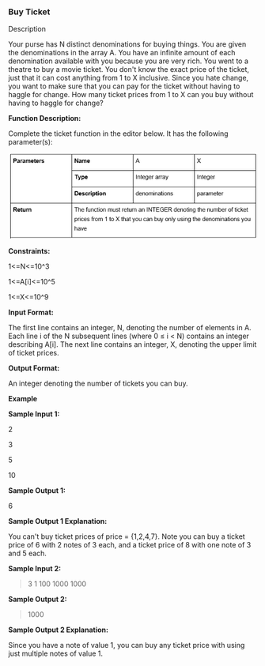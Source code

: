 ### Buy Ticket

Description

Your purse has N distinct denominations for buying things. You are given the denominations in the array A. You have an infinite amount of each denomination available with you because you are very rich. You went to a theatre to buy a movie ticket. You don't know the exact price of the ticket, just that it can cost anything from 1 to X inclusive. Since you hate change, you want to make sure that you can pay for the ticket without having to haggle for change. How many ticket prices from 1 to X can you buy without having to haggle for change?

**Function Description:**

Complete the ticket function in the editor below. It has the following parameter(s):

![img](BuyTicket.assets/buyticket.PNG)



**Constraints:**

1<=N<=10^3

1<=A[i]<=10^5

1<=X<=10^9

 

**Input Format:**

The first line contains an integer, N, denoting the number of elements in A. Each line i of the N subsequent lines (where 0 ≤ i < N) contains an integer describing A[i]. The next line contains an integer, X, denoting the upper limit of ticket prices.



**Output Format:**

An integer denoting the number of tickets you can buy.

 

**Example**

**Sample Input 1:**

2

3

5

10

 

**Sample Output 1:**

6

 

**Sample Output 1 Explanation:**

You can't buy ticket prices of price = {1,2,4,7}. Note you can buy a ticket price of 6 with 2 notes of 3 each, and a ticket price of 8 with one note of 3 and 5 each.

 

**Sample Input 2:**

> 3
> 1
> 100
> 1000
> 1000

 

**Sample Output 2:**

> 1000

 

**Sample Output 2 Explanation:**

Since you have a note of value 1, you can buy any ticket price with using just multiple notes of value 1.